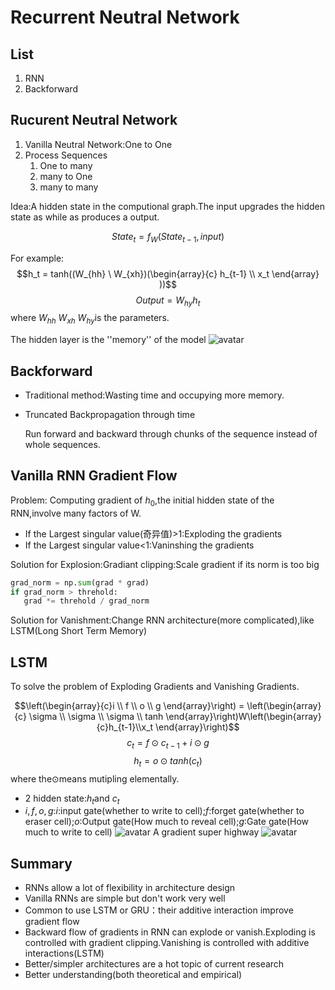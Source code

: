 # Recurrent Neutral Network

## List
1. RNN
2. Backforward

## Rucurent Neutral Network
1. Vanilla Neutral Network:One to One
2. Process Sequences
   1. One to many
   2. many to One
   3. many to many

Idea:A hidden state in the computional graph.The input upgrades the hidden state as while as produces a output.

$$State_t = f_W(State_{t-1},input)$$

For example:
$$h_t = tanh((W_{hh} \ W_{xh})(\begin{array}{c}
   h_{t-1} \\ x_t
\end{array} ))$$$$Output = W_{hy}h_t$$
where $W_{hh}$ $W_{xh}$ $W_{hy}$is the parameters.

The hidden layer is the ''memory'' of the model
![avatar](./L10_Pic1.png)

## Backforward

- Traditional method:Wasting time and occupying more memory.
- Truncated Backpropagation through time
    
    Run forward and backward through chunks of the sequence instead of whole sequences.

## Vanilla RNN Gradient Flow
Problem: Computing gradient of $h_0$,the initial hidden state of the RNN,involve many factors of W.

- If the Largest singular value(奇异值)>1:Exploding the gradients
- If the Largest singular value<1:Vaninshing the gradients

Solution for Explosion:Gradiant clipping:Scale gradient if its norm is too big
```python
grad_norm = np.sum(grad * grad)
if grad_norm > threhold:
   grad *= threhold / grad_norm
```

Solution for Vanishment:Change RNN architecture(more complicated),like LSTM(Long Short Term Memory)

## LSTM
To solve the problem of Exploding Gradients and Vanishing Gradients.

$$\left(\begin{array}{c}i \\ f \\ o \\ g \end{array}\right) = \left(\begin{array}{c} \sigma \\ \sigma \\ \sigma \\ tanh \end{array}\right)W\left(\begin{array}{c}h_{t-1}\\x_t \end{array}\right)$$
$$c_t = f\odot c_{t-1}+i\odot g$$$$h_t = o \odot tanh(c_t)$$
where the$\odot$means mutipling elementally.
- 2 hidden state:$h_t$and $c_t$
- $i,f,o,g$:$i$:input gate(whether to write to cell);$f$:forget gate(whether to eraser cell);$o$:Output gate(How much to reveal cell);$g$:Gate gate(How much to write to cell)
![avatar](./L10_Pic2.png)
A gradient super highway
![avatar](./L10_Pic3.png)

## Summary
- RNNs allow a lot of flexibility in architecture design
- Vanilla RNNs are simple but don't work very well
- Common to use LSTM or GRU：their additive interaction improve gradient flow
- Backward flow of gradients in RNN can explode or vanish.Exploding is controlled with gradient clipping.Vanishing is controlled with additive interactions(LSTM)
- Better/simpler architectures are a hot topic of current research
- Better understanding(both theoretical and empirical)



